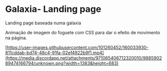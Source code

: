 # Galaxia- Landing page

Landing page baseada numa galaxia

Animação de imagem do foguete com CSS para dar o efeito de movimento na página.

[https://user-images.githubusercontent.com/101260452/160033930-811cddab-bd74-48c4-91fa-02ef4922b9f1.mp4](https://media.discordapp.net/attachments/971065406712320010/988590289474166794/unknown.png?width=1383&height=683)



